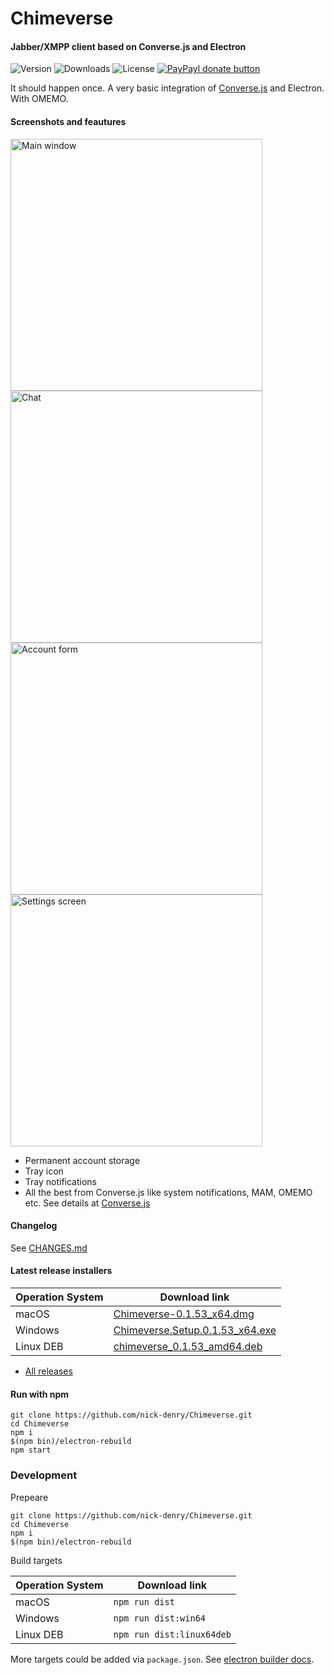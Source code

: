 # Chimeverse

#### Jabber/XMPP client based on Converse.js and Electron

![Version](https://img.shields.io/npm/v/chimeverse/latest.svg)
![Downloads](https://img.shields.io/npm/dt/chimeverse.svg)
![License](https://img.shields.io/npm/l/chimeverse.svg)
<a href="https://www.paypal.com/cgi-bin/webscr?cmd=_s-xclick&hosted_button_id=6MZ5YRYEDSVSQ&source=url" title="Donate once-off to this project using Paypal">
        <img src="https://img.shields.io/badge/paypal-donate-yellow.svg" alt="PayPayl donate button" />
    </a>

It should happen once. A very basic integration of [Converse.js](https://conversejs.org/) and Electron. With OMEMO.

#### Screenshots and feautures
<p float="left">
<img width="403" alt="Main window" src="https://user-images.githubusercontent.com/1450983/56779297-0758ad80-67e3-11e9-95af-f2c7b4264402.png">
<img width="403" alt="Chat" src="https://user-images.githubusercontent.com/1450983/56779327-2fe0a780-67e3-11e9-8380-97af16e3f06b.png">
<img width="403" alt="Account form" src="https://user-images.githubusercontent.com/1450983/56779344-41c24a80-67e3-11e9-8046-de6f68565cfd.png">
<img width="403" alt="Settings screen" src="https://user-images.githubusercontent.com/1450983/81833419-59808400-9548-11ea-8059-a59448d1ff7d.png">

</p>

- Permanent account storage
- Tray icon
- Tray notifications
- All the best from Converse.js like system notifications, MAM, OMEMO etc. See details at [Converse.js](https://conversejs.org/)

#### Changelog

See [CHANGES.md](https://github.com/nick-denry/Chimeverse/blob/master/CHANGES.md)

#### Latest release installers

| Operation System | Download link |
-------------------|----------------
| macOS            | [Chimeverse-0.1.53_x64.dmg](https://github.com/nick-denry/Chimeverse/releases/download/v0.1.53/Chimeverse-0.1.53_x64.dmg) |
| Windows          | [Chimeverse.Setup.0.1.53_x64.exe](https://github.com/nick-denry/Chimeverse/releases/download/v0.1.53/Chimeverse.Setup.0.1.53_x64.exe) |
| Linux DEB        | [chimeverse_0.1.53_amd64.deb](https://github.com/nick-denry/Chimeverse/releases/download/v0.1.53/chimeverse_0.1.53_amd64.deb) |

   - [All releases](https://github.com/nick-denry/Chimeverse/releases)

#### Run with npm

```
git clone https://github.com/nick-denry/Chimeverse.git
cd Chimeverse
npm i
$(npm bin)/electron-rebuild
npm start
```

### Development

Prepeare
```
git clone https://github.com/nick-denry/Chimeverse.git
cd Chimeverse
npm i
$(npm bin)/electron-rebuild
```

Build targets

| Operation System | Download link |
-------------------|----------------
| macOS            | `npm run dist` |
| Windows          | `npm run dist:win64` |
| Linux DEB        | `npm run dist:linux64deb` |

More targets could be added via `package.json`. See [electron builder docs](https://www.electron.build/configuration/configuration).